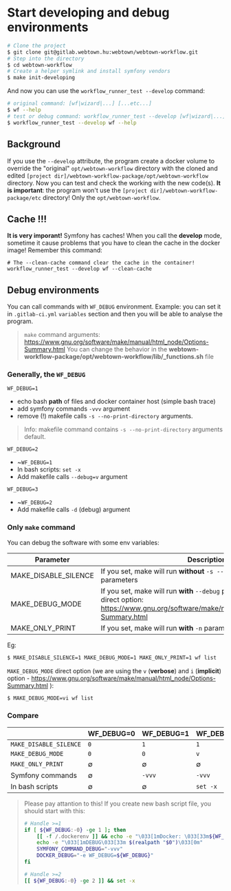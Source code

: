 Start developing and debug environments
=======================================

```bash
# Clone the project
$ git clone git@gitlab.webtown.hu:webtown/webtown-workflow.git
# Step into the directory
$ cd webtown-workflow
# Create a helper symlink and install symfony vendors
$ make init-developing
```

And now you can use the `workflow_runner_test --develop` command:

```bash
# original command: [wf|wizard|...] [...etc...]
$ wf --help
# test or debug command: workflow_runner_test --develop [wf|wizard|...] [...etc...]
$ workflow_runner_test --develop wf --help
```

## Background

If you use the `--develop` attribute, the program create a docker volume to override the "original" `opt/webtown-workflow` directory with the cloned and edited `[project dir]/webtown-workflow-package/opt/webtown-workflow` directory. Now you can test and check the working with the new code(s). **It is important**: the program won't use the `[project dir]/webtown-workflow-package/etc` directory! Only the `opt/webtown-workflow`.

## Cache !!!

**It is very imporant!** Symfony has caches! When you call the **develop** mode, sometime it cause problems that you have to clean the cache in the docker image! Remember this command:

```
# The --clean-cache command clear the cache in the container!
workflow_runner_test --develop wf --clean-cache
```

## Debug environments

You can call commands with `WF_DEBUG` environment. Example: you can set it in `.gitlab-ci.yml` `variables` section and
then you will be able to analyse the program.

> `make` command arguments: https://www.gnu.org/software/make/manual/html_node/Options-Summary.html
> You can change the behavior in the **webtown-workflow-package/opt/webtown-workflow/lib/_functions.sh** file

### Generally, the `WF_DEBUG`

`WF_DEBUG=1`

- echo bash **path** of files and docker container host (simple bash trace)
- add symfony commands `-vvv` argument
- remove (!) makefile calls `-s --no-print-directory` arguments.

> Info: makefile command contains `-s --no-print-directory` arguments default.

`WF_DEBUG=2`

- ~`WF_DEBUG=1`
- In bash scripts: `set -x`
- Add makefile calls `--debug=v` argument

`WF_DEBUG=3`

- ~`WF_DEBUG=2`
- Add makefile calls `-d` (debug) argument

### Only `make` command

You can debug the software with some env variables:

| Parameter            | Description                                                                |
| -------------------- | -------------------------------------------------------------------------- |
| MAKE_DISABLE_SILENCE | If you set, make will run **without** `-s --no-print-directory` parameters |
| MAKE_DEBUG_MODE      | If you set, make will run **with** `--debug` parameter. You can set `1` or direct option: https://www.gnu.org/software/make/manual/html_node/Options-Summary.html                     |
| MAKE_ONLY_PRINT      | If you set, make will run **with** `-n` parameter                          |

Eg:
```bash
$ MAKE_DISABLE_SILENCE=1 MAKE_DEBUG_MODE=1 MAKE_ONLY_PRINT=1 wf list
```

`MAKE_DEBUG_MODE` direct option (we are using the `v` (**verbose**) and `i` (**implicit**) option - https://www.gnu.org/software/make/manual/html_node/Options-Summary.html ):
```bash
$ MAKE_DEBUG_MODE=vi wf list
```

### Compare

|            | WF_DEBUG=0 | WF_DEBUG=1 | WF_DEBUG=2 | WF_DEBUG=3 |
| ---------- | ---------- | ---------- | ---------- | ---------- |
| `MAKE_DISABLE_SILENCE` | `0` | `1` | `1` | `1` |
| `MAKE_DEBUG_MODE`      | `0` | `0` | `v` | `a` |
| `MAKE_ONLY_PRINT`      | ∅ | ∅ | ∅ | ∅ |
| Symfony commands       | ∅ | `-vvv` | `-vvv` | `-vvv` |
| In bash scripts        | ∅ | ∅ | `set -x` | `set -x` |

> Please pay attantion to this! If you create new bash script file, you should start with this:
> ``` bash
> # Handle >=1
> if [ ${WF_DEBUG:-0} -ge 1 ]; then
>     [[ -f /.dockerenv ]] && echo -e "\033[1mDocker: \033[33m${WF_DOCKER_HOST_CHAIN}\033[0m"
>     echo -e "\033[1mDEBUG\033[33m $(realpath "$0")\033[0m"
>     SYMFONY_COMMAND_DEBUG="-vvv"
>     DOCKER_DEBUG="-e WF_DEBUG=${WF_DEBUG}"
> fi
>
> # Handle >=2
> [[ ${WF_DEBUG:-0} -ge 2 ]] && set -x
> ```
